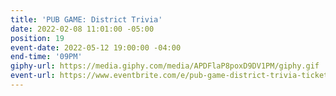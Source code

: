 ```yaml
---
title: 'PUB GAME: District Trivia'
date: 2022-02-08 11:01:00 -05:00
position: 19
event-date: 2022-05-12 19:00:00 -04:00
end-time: '09PM'
giphy-url: https://media.giphy.com/media/APDFlaP8poxD9DV1PM/giphy.gif
event-url: https://www.eventbrite.com/e/pub-game-district-trivia-tickets-329110587627
---
```


